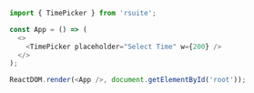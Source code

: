 <!--start-code-->

```js
import { TimePicker } from 'rsuite';

const App = () => (
  <>
    <TimePicker placeholder="Select Time" w={200} />
  </>
);

ReactDOM.render(<App />, document.getElementById('root'));
```

<!--end-code-->

